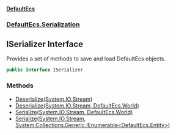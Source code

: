 #### [DefaultEcs](./index.md 'index')
### [DefaultEcs.Serialization](./DefaultEcs-Serialization.md 'DefaultEcs.Serialization')
## ISerializer Interface
Provides a set of methods to save and load DefaultEcs objects.  
```csharp
public interface ISerializer
```
### Methods
- [Deserialize(System.IO.Stream)](./DefaultEcs-Serialization-ISerializer-Deserialize(System-IO-Stream).md 'DefaultEcs.Serialization.ISerializer.Deserialize(System.IO.Stream)')
- [Deserialize(System.IO.Stream, DefaultEcs.World)](./DefaultEcs-Serialization-ISerializer-Deserialize(System-IO-Stream_DefaultEcs-World).md 'DefaultEcs.Serialization.ISerializer.Deserialize(System.IO.Stream, DefaultEcs.World)')
- [Serialize(System.IO.Stream, DefaultEcs.World)](./DefaultEcs-Serialization-ISerializer-Serialize(System-IO-Stream_DefaultEcs-World).md 'DefaultEcs.Serialization.ISerializer.Serialize(System.IO.Stream, DefaultEcs.World)')
- [Serialize(System.IO.Stream, System.Collections.Generic.IEnumerable&lt;DefaultEcs.Entity&gt;)](./DefaultEcs-Serialization-ISerializer-Serialize(System-IO-Stream_System-Collections-Generic-IEnumerable-DefaultEcs-Entity-).md 'DefaultEcs.Serialization.ISerializer.Serialize(System.IO.Stream, System.Collections.Generic.IEnumerable&lt;DefaultEcs.Entity&gt;)')
